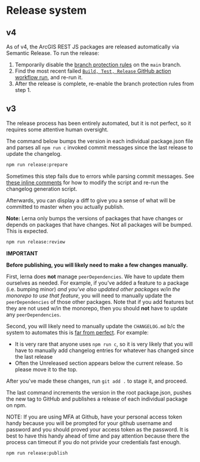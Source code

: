 # Release system

## v4

As of v4, the ArcGIS REST JS packages are released automatically via Semantic Release. To run the release:

1. Temporarily disable the [branch protection rules](https://github.com/Esri/arcgis-rest-js/settings/branches) on the `main` branch.
2. Find the most recent failed [`Build, Test, Release` GitHub action workflow run](https://github.com/Esri/arcgis-rest-js/actions/workflows/release.yml), and re-run it.
3. After the release is complete, re-enable the branch protection rules from step 1.

## v3

The release process has been entirely automated, but it is not perfect, so it requires some attentive human oversight.

The command below bumps the version in each individual package.json file and parses all `npm run c` invoked commit messages since the last release to update the changelog.

```bash
npm run release:prepare
```

Sometimes this step fails due to errors while parsing commit messages. See [these inline comments](https://github.com/Esri/arcgis-rest-js/blob/d8566a99dd1534e5eeae2ebfc5bfbffc679426d8/support/changelog.js#L78-L81) for how to modify the script and re-run the changelog generation script.

Afterwards, you can display a diff to give you a sense of what will be committed to master when you actually publish.

**Note:** Lerna only bumps the versions of packages that have changes or depends on packages that have changes. Not all packages will be bumped. This is expected.

```bash
npm run release:review
```

**IMPORTANT**

**Before publishing, you will likely need to make a few changes manually.**

First, lerna does **not** manage `peerDependencies`. We have to update them ourselves as needed. For example, if you've added a feature to a package (i.e. bumping minor) _and you've also updated other packages w/in the monorepo to use that feature_, you will need to manually update the `peerDependencies` of those other packages. Note that if you add features but they are not used w/in the monorepo, then you should **not** have to update any `peerDependencies`.

Second, you will likely need to manually update the `CHANGELOG.md` b/c the system to automates this is [far from perfect](https://github.com/Esri/arcgis-rest-js/issues/688). For example:

- It is very rare that anyone uses `npm run c`, so it is very likely that you will have to manually add changelog entries for whatever has changed since the last release
- Often the Unreleased section appears below the current release. So please move it to the top.

After you've made these changes, run `git add .` to stage it, and proceed.

The last command increments the version in the root package.json, pushes the new tag to GitHub and publishes a release of each individual package on npm.

NOTE: If you are using MFA at Github, have your personal access token handy because you will be prompted for your github username and password and you should proved your access token as the password. It is best to have this handy ahead of time and pay attention because there the process can timeout if you do not privide your credentials fast enough.

```bash
npm run release:publish
```
